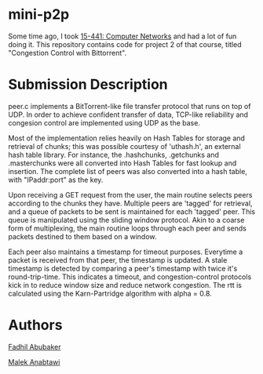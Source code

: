 # mini-p2p

Some time ago, I took [15-441: Computer Networks](https://web2.qatar.cmu.edu/~kharras/courses/15441/#/) and had a lot of fun doing it. This repository contains code for project 2 of that course, titled "Congestion Control with Bittorrent".

# Submission Description

peer.c implements a BitTorrent-like file transfer protocol that runs on top of
UDP. In order to achieve confident transfer of data, TCP-like reliability and
congesion control are implemented using UDP as the base.

Most of the implementation relies heavily on Hash Tables for storage and
retrieval of chunks; this was possible courtesy of 'uthash.h', an external hash
table library. For instance, the .hashchunks, .getchunks and .masterchunks were
all converted into Hash Tables for fast lookup and insertion. The complete list
of peers was also converted into a hash table, with "IPaddr:port" as the key.

Upon receiving a GET request from the user, the main routine selects peers
according to the chunks they have. Multiple peers are 'tagged' for retrieval,
and a queue of packets to be sent is maintained for each 'tagged' peer. This
queue is manipulated using the sliding window protocol. Akin to a coarse form of
multiplexing, the main routine loops through each peer and sends packets
destined to them based on a window.

Each peer also maintains a timestamp for timeout purposes. Everytime a packet is
received from that peer, the timestamp is updated. A stale timestamp is detected
by comparing a peer's timestamp with twice it's round-trip-time. This indicates
a timeout, and congestion-control protocols kick in to reduce window size and
reduce network congestion. The rtt is calculated using the Karn-Partridge
algorithm with alpha = 0.8.

# Authors
[Fadhil Abubaker](https://github.com/fabubaker)

[Malek Anabtawi](https://github.com/jspro123)
